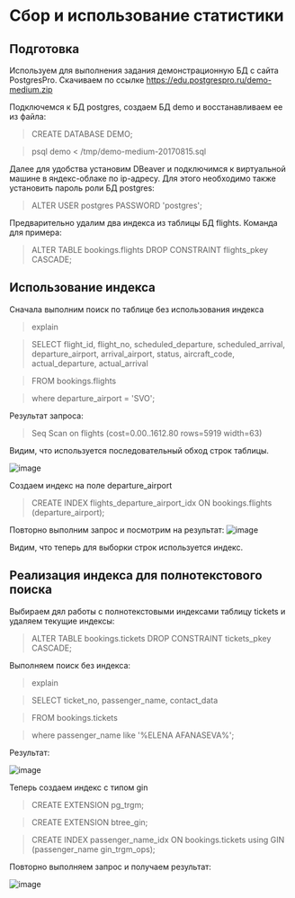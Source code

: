 # Сбор и использование статистики

## Подготовка

Используем для выполнения задания демонстрационную БД с сайта PostgresPro. Скачиваем по ссылке https://edu.postgrespro.ru/demo-medium.zip

Подключемся к БД postgres, создаем БД demo и восстанавливаем ее из файла:

> CREATE DATABASE DEMO;

> psql demo < /tmp/demo-medium-20170815.sql

Далее для удобства установим DBeaver и подключимся к виртуальной машине в яндекс-облаке по ip-адресу. Для этого необходимо также установить пароль роли БД postgres:

> ALTER USER postgres PASSWORD 'postgres';

Предварительно удалим два индекса из таблицы БД flights. Команда для примера:

> ALTER TABLE bookings.flights DROP CONSTRAINT flights_pkey CASCADE;

## Использование индекса

Сначала выполним поиск по таблице без использования индекса

> explain

> SELECT flight_id, flight_no, scheduled_departure, scheduled_arrival, departure_airport, arrival_airport, status, aircraft_code, actual_departure, actual_arrival

> FROM bookings.flights

> where departure_airport = 'SVO';

Результат запроса:
> Seq Scan on flights  (cost=0.00..1612.80 rows=5919 width=63)

Видим, что используется последовательный обход строк таблицы.

![image](https://user-images.githubusercontent.com/116566498/210939198-8f11304c-8bd3-47e7-ad73-dd8d2da2d8b4.png)

Создаем индекс на поле departure_airport

> CREATE INDEX flights_departure_airport_idx ON bookings.flights (departure_airport);

Повторно выполним запрос и посмотрим на результат:
![image](https://user-images.githubusercontent.com/116566498/210941025-53c3a285-bf09-4272-b0e8-31da542c82bc.png)

Видим, что теперь для выборки строк используется индекс.

## Реализация индекса для полнотекстового поиска

Выбираем дял работы с полнотекстовыми индексами таблицу tickets и удаляем текущие индексы:

 > ALTER TABLE bookings.tickets DROP CONSTRAINT tickets_pkey CASCADE;

Выполняем поиск без индекса:
> explain

> SELECT ticket_no, passenger_name, contact_data

> FROM bookings.tickets

> where passenger_name like '%ELENA AFANASEVA%';

Результат:

![image](https://user-images.githubusercontent.com/116566498/210943621-e48ca5cd-f402-426f-9c79-9ca090c05669.png)

Теперь создаем индекс с типом gin
> CREATE EXTENSION pg_trgm;

> CREATE EXTENSION btree_gin;

> CREATE INDEX passenger_name_idx ON bookings.tickets using GIN (passenger_name gin_trgm_ops);

Повторно выполняем запрос и получаем результат:

![image](https://user-images.githubusercontent.com/116566498/210948344-3867e3d7-626a-4620-8a66-abffe32737c4.png)







